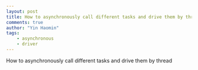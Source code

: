```yaml
---
layout: post
title: How to asynchronously call different tasks and drive them by thread
comments: true
author: "Yin Haomin"
tags:
    - asynchronous
    - driver
---
```


How to asynchronously call different tasks and drive them by thread


